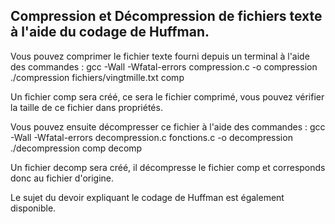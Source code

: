 Compression et Décompression de fichiers texte à l'aide du codage de Huffman.
------------------------------------------------------------------------------------------------------------------------------------------------------------------
Vous pouvez comprimer le fichier texte fourni depuis un terminal à l'aide des commandes : 
gcc -Wall -Wfatal-errors compression.c -o compression
./compression fichiers/vingtmille.txt comp

Un fichier comp sera créé, ce sera le fichier comprimé, vous pouvez vérifier la taille de ce fichier dans propriétés.

Vous pouvez ensuite décompresser ce fichier à l'aide des commandes : 
gcc -Wall -Wfatal-errors decompression.c fonctions.c -o decompression
./decompression comp decomp

Un fichier decomp sera créé, il décompresse le fichier comp et corresponds donc au fichier d'origine.

Le sujet du devoir expliquant le codage de Huffman est également disponible.

